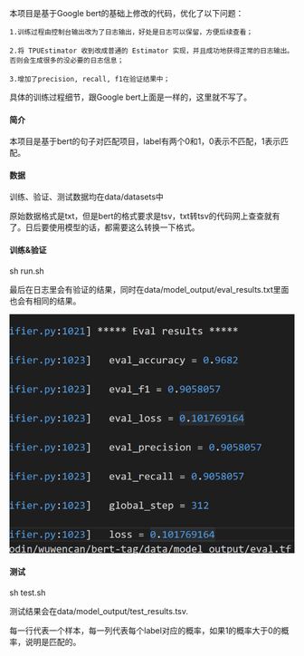 本项目是基于Google bert的基础上修改的代码，优化了以下问题：

    1.训练过程由控制台输出改为了日志输出，好处是日志可以保留，方便后续查看；

    2.将 TPUEstimator 收到改成普通的 Estimator 实现，并且成功地获得正常的日志输出。否则会生成很多的没必要的日志信息；
    
    3.增加了precision, recall, f1在验证结果中；

具体的训练过程细节，跟Google bert上面是一样的，这里就不写了。

#### 简介
本项目是基于bert的句子对匹配项目，label有两个0和1，0表示不匹配，1表示匹配。

#### 数据
训练、验证、测试数据均在data/datasets中

原始数据格式是txt，但是bert的格式要求是tsv，txt转tsv的代码网上查查就有了。日后要使用模型的话，都需要这么转换一下格式。

#### 训练&验证
sh run.sh

最后在日志里会有验证的结果，同时在data/model_output/eval_results.txt里面也会有相同的结果。

![image](https://github.com/CamWu-cyber/Sogou/blob/main/bert/images/eval_re.png)

#### 测试
sh test.sh

测试结果会在data/model_output/test_results.tsv.

每一行代表一个样本，每一列代表每个label对应的概率，如果1的概率大于0的概率，说明是匹配的。
